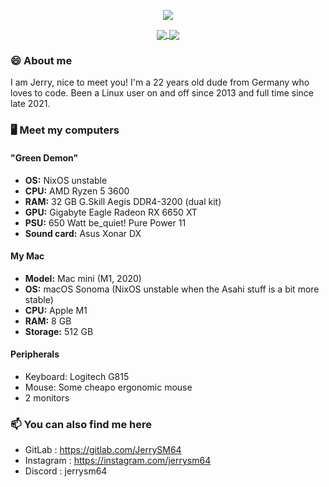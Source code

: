 <!--
**JerrySM64/JerrySM64** is a ✨ _special_ ✨ repository because its `README.md` (this file) appears on your GitHub profile.

Here are some ideas to get you started:

- 🔭 I’m currently working on ...
- 🌱 I’m currently learning ...
- 👯 I’m looking to collaborate on ...
- 🤔 I’m looking for help with ...
- 💬 Ask me about ...
- 📫 How to reach me: ...
- 😄 Pronouns: ...
- ⚡ Fun fact: ...
-->

<p align="center"><a href="https://github.com/anuraghazra/github-readme-stats">
  <img align="center" src="https://github-readme-stats.vercel.app/api?username=jerrysm64&show_icons=true&theme=chartreuse-dark" />
</a></p>

<p align="center"><a href="https://github.com/jerrysm64/dotfiles">
  <img align="center" src="https://github-readme-stats.vercel.app/api/pin/?username=jerrysm64&repo=dotfiles&show_icons=true&theme=chartreuse-dark&locale=de" />
</a>
<a href="https://github.com/jerrysm64/xwayland-video-bridge-quick-setup">
  <img align="center" src="https://github-readme-stats.vercel.app/api/pin/?username=jerrysm64&repo=xwayland-video-bridge-quick-setup&show_icons=true&theme=chartreuse-dark&locale=de" />
</a></p>

### 😄 About me
I am Jerry, nice to meet you! I'm a 22 years old dude from Germany who loves to code. Been a Linux user on and off since 2013 and full time since late 2021.

### 🖥️ Meet my computers 
#### "Green Demon"
- **OS:** NixOS unstable
- **CPU:** AMD Ryzen 5 3600
- **RAM:** 32 GB G.Skill Aegis DDR4-3200 (dual kit)
- **GPU:** Gigabyte Eagle Radeon RX 6650 XT
- **PSU:** 650 Watt be_quiet! Pure Power 11
- **Sound card:** Asus Xonar DX

#### My Mac
- **Model:** Mac mini (M1, 2020)
- **OS:** macOS Sonoma (NixOS unstable when the Asahi stuff is a bit more stable)
- **CPU:** Apple M1
- **RAM:** 8 GB
- **Storage:** 512 GB

#### Peripherals
- Keyboard: Logitech G815
- Mouse: Some cheapo ergonomic mouse
- 2 monitors

### 📫 You can also find me here
- GitLab     : <https://gitlab.com/JerrySM64>
- Instagram  : <https://instagram.com/jerrysm64>
- Discord    : jerrysm64
